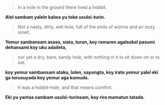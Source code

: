 > In a hole in the ground there lived a hobbit.

__Alel sambam yaleln kalwa yu toke usulsi-turin.__

> Not a nasty, dirty, wet hole, full of the ends of worms and an oozy smell,

__Yemur sambansam asasa, siata, turun, koy ramaren agalsokal pasumi dehansami koy uku adaileta,__

> nor yet a dry, bare, sandy hole, with nothing in it to sit down on or to eat.

__koy yemur sambansam ataku, lulen, sayungta, koy irato yemur yalel eki ga torusuyada koy yemur aga kumuda.__

> It was a hobbit-hole, and that means comfort.

__Eki yu yantas sambam usulsi-turinsam, koy rira mamatun tatada.__
